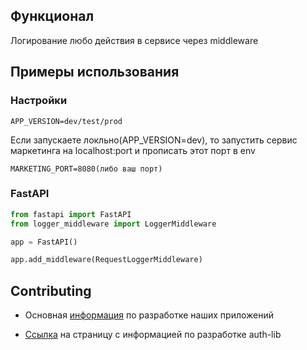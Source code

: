 ## Функционал
Логирование любо действия в сервисе через middleware

## Примеры использования
### Настройки
```env
APP_VERSION=dev/test/prod
```
Если запускаете локльно(APP_VERSION=dev), то запустить сервис маркетинга на localhost:port и прописать этот порт в env
```env
MARKETING_PORT=8080(либо ваш порт)
```

### FastAPI
```python
from fastapi import FastAPI
from logger_middleware import LoggerMiddleware

app = FastAPI()

app.add_middleware(RequestLoggerMiddleware)
```


## Contributing 
 - Основная [информация](https://github.com/profcomff/.github/wiki/%255Bdev%255D-Backend-%25D1%2580%25D0%25B0%25D0%25B7%25D1%2580%25D0%25B0%25D0%25B1%25D0%25BE%25D1%2582%25D0%25BA%25D0%25B0) по разработке наших приложений

 - [Ссылка](https://github.com/profcomff/auth-lib/blob/main/CONTRIBUTING.md) на страницу с информацией по разработке auth-lib
